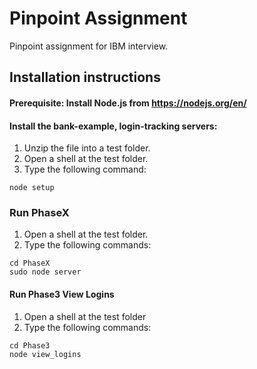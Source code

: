 # Pinpoint Assignment
Pinpoint assignment for IBM interview.

## Installation instructions

#### Prerequisite: Install Node.js from https://nodejs.org/en/

#### Install the bank-example, login-tracking servers:

1. Unzip the file into a test folder.
1. Open a shell at the test folder.
1. Type the following command:
```
node setup
```
### Run PhaseX
1. Open a shell at the test folder.
1. Type the following commands:
```
cd PhaseX
sudo node server
```
#### Run Phase3 View Logins
1. Open a shell at the test folder
1. Type the following commands:
```
cd Phase3
node view_logins
```
